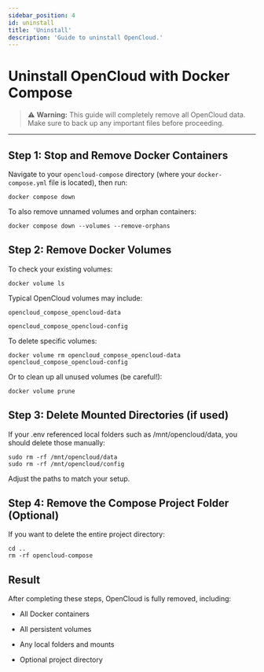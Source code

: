 ```yaml
---
sidebar_position: 4
id: uninstall
title: 'Uninstall'
description: 'Guide to uninstall OpenCloud.'
---
```


# Uninstall OpenCloud with Docker Compose

> ⚠️ **Warning:** This guide will completely remove all OpenCloud data. Make sure to back up any important files before
> proceeding.

---

## Step 1: Stop and Remove Docker Containers

Navigate to your `opencloud-compose` directory (where your `docker-compose.yml` file is located), then run:

```shell
docker compose down
```

To also remove unnamed volumes and orphan containers:

```shell
docker compose down --volumes --remove-orphans
```

## Step 2: Remove Docker Volumes

To check your existing volumes:

```shell
docker volume ls
```

Typical OpenCloud volumes may include:

`opencloud_compose_opencloud-data`

`opencloud_compose_opencloud-config`

To delete specific volumes:

```shell
docker volume rm opencloud_compose_opencloud-data opencloud_compose_opencloud-config
```

Or to clean up all unused volumes (be careful!):

```shell
docker volume prune
```

## Step 3: Delete Mounted Directories (if used)

If your .env referenced local folders such as /mnt/opencloud/data, you should delete those manually:

```shell
sudo rm -rf /mnt/opencloud/data
sudo rm -rf /mnt/opencloud/config
```

Adjust the paths to match your setup.

## Step 4: Remove the Compose Project Folder (Optional)

If you want to delete the entire project directory:

```shell
cd ..
rm -rf opencloud-compose
```

## Result

After completing these steps, OpenCloud is fully removed, including:

- All Docker containers

- All persistent volumes

- Any local folders and mounts

- Optional project directory
